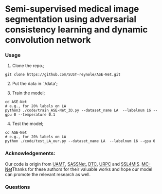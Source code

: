 # Semi-supervised medical image segmentation using adversarial consistency learning and dynamic convolution network



### Usage
1. Clone the repo.;
```
git clone https://github.com/SUST-reynole/ASE-Net.git
```
2. Put the data in './data';

3. Train the model;
```
cd ASE-Net
# e.g., for 20% labels on LA
python3 ./code/train_ASE-Net_3D.py --dataset_name LA  --labelnum 16 --gpu 0 --temperature 0.1
```
4. Test the model;
```
cd ASE-Net
# e.g., for 20% labels on LA
python ./code/test_LA_our.py --dataset_name LA  --labelnum 16 --gpu 0
```

### Acknowledgements:
Our code is origin from [UAMT](https://github.com/yulequan/UA-MT), [SASSNet](https://github.com/kleinzcy/SASSnet), [DTC](https://github.com/HiLab-git/DTC), [URPC](https://github.com/HiLab-git/SSL4MIS) and [SSL4MIS](https://github.com/HiLab-git/SSL4MIS). [MC-Net](https://github.com/ycwu1997/MC-Net)Thanks for these authors for their valuable works and hope our model can promote the relevant research as well.

### Questions

